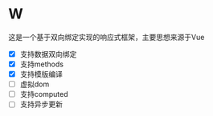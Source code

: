 # W

这是一个基于双向绑定实现的响应式框架，主要思想来源于Vue

- [x] 支持数据双向绑定
- [x] 支持methods
- [x] 支持模版编译
- [ ] 虚拟dom
- [ ] 支持computed
- [ ] 支持异步更新
